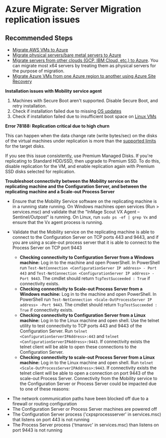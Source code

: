 <properties
  pagetitle="Azure Migrate: Server Migration replication issues"
  service="microsoft.migrate"
  resource="migrateprojects"
  ms.author="anvar"
  selfhelptype="Generic"
  supporttopicids="32755170,32755172"
  productpesids="16348"
  cloudenvironments="public, fairfax, mooncake, blackforest, ussec, usnat"
  articleid="3e1e9585-9579-4478-9cf0-753d125697ea"
  ownershipid="Compute_AzureMigrate" />
# Azure Migrate: Server Migration replication issues

## **Recommended Steps**

* [Migrate AWS VMs to Azure](https://go.microsoft.com/fwlink/?linkid=2137866)
* [Migrate physical servers/bare metal servers to Azure](https://go.microsoft.com/fwlink/?linkid=2137867)
* [Migrate servers from other clouds (GCP, IBM Cloud, etc.) to Azure](https://go.microsoft.com/fwlink/?linkid=2137963). You can migrate most x64 servers by treating them as physical servers for the purpose of migration.
* [Migrate Azure VMs from one Azure region to another using Azure Site Recovery](https://go.microsoft.com/fwlink/?linkid=2137868)

**Installation issues with Mobility service agent**

1. Machines with Secure Boot aren't supported. Disable Secure Boot, and retry installation. 
2. Check if installation failed due to missing [OS updates](https://go.microsoft.com/fwlink/?linkid=2137871)
3. Check if installation failed due to insufficient boot space on [Linux VMs](https://go.microsoft.com/fwlink/?linkid=2137964)

**Error 78188: Replication critical due to high churn**

This can happen when the data change rate (write bytes/sec) on the disks of the virtual machines under replication is more than the [supported limits](https://go.microsoft.com/fwlink/?linkid=2137870) for the target disks.

If you see this issue consistently, use Premium Managed Disks. If you're replicating to Standard HDD/SSD, then upgrade to Premium SSD. To do this, disable replication for the VM, and enable replication again with Premium SSD disks selected for replication.

**Troubleshoot connectivity between the Mobility service on the replicating machine and the Configuration Server, and between the replicating machine and a Scale-out Process Server**

- Ensure that the Mobility Service software on the replicating machine is in a running state running. On Windows machines open services (Run > services.msc) and validate that the "InMage Scout VX Agent – Sentinel/Outpost" is running. On Linux, run `sudo ps -ef | grep Vx` and ensure that the Vx agent process is running.
- Validate that the Mobility service on the replicating machine is able to connect to the Configuration Server on TCP ports 443 and 9443, and if you are using a scale-out process server that it is able to connect to the Process Server on TCP port 9443

  - **Checking connectivity to Configuration Server from a Windows machine:** Log in to the machine and open PowerShell. In PowerShell run `Test-NetConnection <ConfigurationServer IP address> - Port 443` and `Test-NetConnection <ConfigurationServer IP address> -Port 9443`. The cmdlet should return `TcpTestSucceeded : True` if connectivity exists.
  - **Checking connectivity to Scale-out Process Server from a Windows machine:** Log in to the machine and open PowerShell. In PowerShell run `Test-NetConnection <Scale-OutProcessServer IP address> -Port 9443`. The cmdlet should return `TcpTestSucceeded : True` if connectivity exists.
  - **Checking connectivity to Configuration Server from a Linux machine:** Log in to the Linux machine and open shell. Use the telnet utility to test connectivity to TCP ports 443 and 9443 of the Configuration Server. Run `telnet <ConfigurationServerIPAddress>:443` and `telnet <ConfigurationServerIPAddress>:9443`. If connectivity exists the telnet client will be able to open these connections to the Configuration Server.
  - **Checking connectivity to scale-out Process Server from a Linux machine:** Log in to the Linux machine and open shell. Run `telnet <Scale-OutProcessServerIPAddress>:9443`. If connectivity exists the telnet client will be able to open a connection on port 9443 of the scale-out Process Server.
Connectivity from the Mobility service to the Configuration Server or Process Server could be impacted due to one of these reasons:

* The network communication paths have been blocked off due to a firewall or routing configuration
* The Configuration Server or Process Server machines are powered off
* The Configuration Server process ('cxpsprocessserver' in services.msc) that listens on port 443 is not running
* The Process Server process ('tmansvc' in services.msc) than listens on port 9443 is not running
